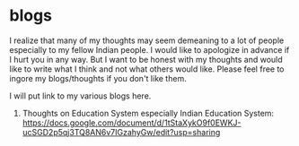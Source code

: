 # blogs

I realize that many of my thoughts may seem demeaning to a lot of people especially to my fellow Indian people. I would like to apologize in advance if I hurt you in any way. But I want to be honest with my thoughts and would like to write what I think and not what others would like. Please feel free to ingore my blogs/thoughts if you don't like them. 

I will put link  to my various blogs here.

1. Thoughts on Education System especially Indian Education System: https://docs.google.com/document/d/1tStaXykO9f0EWKJ-ucSGD2p5qj3TQ8AN6v7IGzahyGw/edit?usp=sharing
